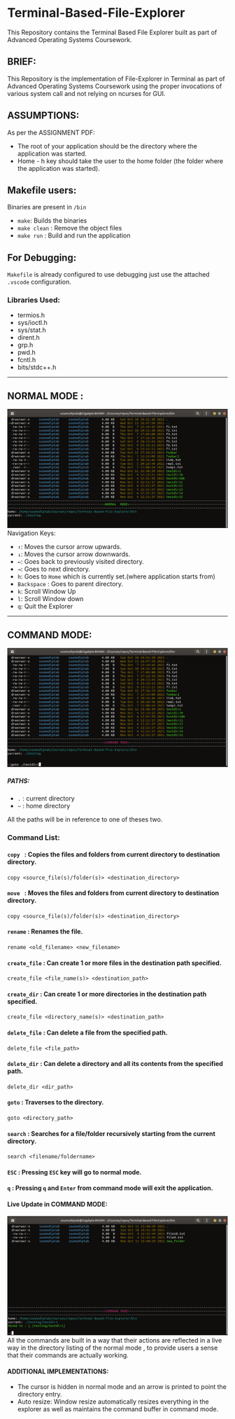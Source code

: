 # Terminal-Based-File-Explorer
This Repository contains the Terminal Based File Explorer built as part of Advanced Operating Systems Coursework.
## BRIEF:
This Repository is the implementation of File-Explorer in Terminal as part of Advanced Operating Systems Coursework using the proper invocations of various system call and not relying on ncurses for GUI.
## ASSUMPTIONS:
As per the ASSIGNMENT PDF:
* The root of your application should be the directory where the application was started.
* Home - h key should take the user to the home folder (the folder where the application was started).
## Makefile users:
Binaries are present in `/bin`
* `make`: Builds the binaries
* `make clean` : Remove the object files
* `make run` : Build and run the application
## For Debugging:
`Makefile` is already configured to use debugging just use the attached `.vscode` configuration.
### Libraries Used:
* termios.h
* sys/ioctl.h
* sys/stat.h
* dirent.h
* grp.h
* pwd.h
* fcntl.h
* bits/stdc++.h
<hr>

## NORMAL MODE :
<img src="images/FileXplorer-normal_mode.png">
Navigation Keys:

* ` ↑ `: Moves the cursor arrow upwards.
* ` ↓ `: Moves the cursor arrow downwards.
* ` ← `: Goes back to previously visited directory.
* ` → `: Goes to next directory.
* `h`: Goes to `Home` which is currently set.(where application starts from)
* `Backspace` : Goes to parent directory.
* ` k `: Scroll Window Up
* ` l `: Scroll Window down
* ` q `: Quit the Explorer
<hr>

## COMMAND MODE:
<img src="images/FileXplorer-command_mode.png">

##### PATHS:
* `.` : current directory
* `~` : home directory

All the paths will be in reference to one of theses two.
### Command List:
#### `copy ` : Copies the files and folders from current directory to destination directory.
```
copy <source_file(s)/folder(s)> <destination_directory>
```
#### `move ` : Moves the files and folders from current directory to destination directory.
```
copy <source_file(s)/folder(s)> <destination_directory>
```
#### `rename` : Renames the file.
```
rename <old_filename> <new_filename>
```
#### `create_file` : Can create 1 or more files in the destination path specified.
```
create_file <file_name(s)> <destination_path>
```
#### `create_dir` : Can create 1 or more directories in the destination path specified.
```
create_file <directory_name(s)> <destination_path>
```
#### `delete_file` : Can delete a file from the specified path.
```
delete_file <file_path>
```
#### `delete_dir` : Can delete a directory and all its contents from the specified path.
```
delete_dir <dir_path>
```
#### `goto` : Traverses to the directory.
```
goto <directory_path>
```
#### `search` : Searches for a file/folder recursively starting from the current directory.
```
search <filename/foldername>
```
#### `ESC` : Pressing `ESC` key will go to normal mode.
#### `q` : Pressing `q` and `Enter` from command mode will exit the application.
#### Live Update in COMMAND MODE:
<img src="images/FileXplorer-live-change.png">
All the commands are built in a way that their actions are reflected in a live way in the directory listing of the normal mode , to provide users a sense that their commands are actually working.

#### ADDITIONAL IMPLEMENTATIONS:
* The cursor is hidden in normal mode and an arrow is printed to point the directory entry.
* Auto resize: Window resize automatically resizes everything in the explorer as well as maintains the command buffer in command mode.
